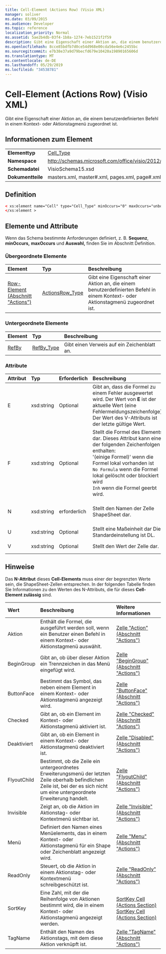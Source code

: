 ```yaml
---
title: Cell-Element (Actions Row) (Visio XML)
manager: soliver
ms.date: 03/09/2015
ms.audience: Developer
ms.topic: reference
localization_priority: Normal
ms.assetid: 5ae2b4db-03f4-1b8a-1274-7eb1521f2f59
description: Gibt eine Eigenschaft einer Aktion an, die einem benutzerdefinierten Befehl in einem Kontext- oder Aktionstagmenü zugeordnet ist.
ms.openlocfilehash: 8cce85bdfb7d0ce54d968e00cda56e4e6c2455bc
ms.sourcegitcommit: e7b38e37a9d79becfd679e10420a19890165606d
ms.translationtype: MT
ms.contentlocale: de-DE
ms.lasthandoff: 05/29/2019
ms.locfileid: "34538781"
---
```

# <a name="cell-element-actions-row-visio-xml"></a>Cell-Element (Actions Row) (Visio XML)

Gibt eine Eigenschaft einer Aktion an, die einem benutzerdefinierten Befehl in einem Kontext- oder Aktionstagmenü zugeordnet ist.
  
## <a name="element-information"></a>Informationen zum Element

|||
|:-----|:-----|
|**Elementtyp** <br/> |[Cell_Type](cell_type-complextypevisio-xml.md) <br/> |
|**Namespace** <br/> |http://schemas.microsoft.com/office/visio/2012/main  <br/> |
|**Schemadatei** <br/> |VisioSchema15.xsd  <br/> |
|**Dokumentteile** <br/> |masters.xml, master#.xml, pages.xml, page#.xml  <br/> |
   
## <a name="definition"></a>Definition

```XML
< xs:element name="Cell" type="Cell_Type" minOccurs="0" maxOccurs="unbounded" >
</xs:element >
```

## <a name="elements-and-attributes"></a>Elemente und Attribute

Wenn das Schema bestimmte Anforderungen definiert, z. B. **Sequenz**, **minOccurs,** **maxOccurs** und **Auswahl,** finden Sie im Abschnitt Definition. 
  
### <a name="parent-elements"></a>Übergeordnete Elemente

|**Element**|**Typ**|**Beschreibung**|
|:-----|:-----|:-----|
|[Row-Element (Abschnitt "Actions")](row-element-actions-sectionvisio-xml.md) <br/> |[ActionsRow_Type](actionsrow_type-complextypevisio-xml.md) <br/> |Gibt eine Eigenschaft einer Aktion an, die einem benutzerdefinierten Befehl in einem Kontext- oder Aktionstagmenü zugeordnet ist.  <br/> |
   
### <a name="child-elements"></a>Untergeordnete Elemente

|**Element**|**Typ**|**Beschreibung**|
|:-----|:-----|:-----|
|[RefBy](refby-element-cell_type-complextypevisio-xml.md) <br/> |[RefBy_Type](refby_type-complextypevisio-xml.md) <br/> |Gibt einen Verweis auf ein Zeichenblatt an.  <br/> |
   
### <a name="attributes"></a>Attribute

|**Attribut**|**Typ**|**Erforderlich**|**Beschreibung**|**Mögliche Werte**|
|:-----|:-----|:-----|:-----|:-----|
|E  <br/> |xsd:string  <br/> |Optional  <br/> |Gibt an, dass die Formel zu einem Fehler ausgewertet wird. Der Wert von **E** ist der aktuelle Wert (eine Fehlermeldungszeichenfolge); Der Wert  des V-Attributs ist der letzte gültige Wert.  <br/> |Eine Fehlermeldungszeichenfolge.  <br/> |
|F  <br/> |xsd:string  <br/> |Optional  <br/> | Stellt die Formel des Elements dar. Dieses Attribut kann eine der folgenden Zeichenfolgen enthalten:  <br/>  '(einige Formel)' wenn die Formel lokal vorhanden ist  <br/>  `No Formula` wenn die Formel lokal gelöscht oder blockiert wird  <br/>  `Inh` wenn die Formel geerbt wird.  <br/> |Eine Formel.  <br/> |
|N  <br/> |xsd:string  <br/> |erforderlich  <br/> |Stellt den Namen der Zelle ShapeSheet dar.  <br/> |Der Name der Zelle ShapeSheet.  <br/> Weitere Informationen finden Sie im Abschnitt "Hinweise".  <br/> |
|U  <br/> |xsd:string  <br/> |Optional  <br/> |Stellt eine Maßeinheit dar Die Standardeinstellung ist DL.  <br/> |Die Einheiten der Zelle.  <br/> |
|V  <br/> |xsd:string  <br/> |Optional  <br/> |Stellt den Wert der Zelle dar.  <br/> |Der Wert der Zelle ShapeSheet.  <br/> |
   
## <a name="remarks"></a>Hinweise

Das **N-Attribut** dieses **Cell-Elements** muss einer der begrenzten Werte sein, die ShapeSheet-Zellen entsprechen. In der folgenden Tabelle finden Sie  Informationen zu den Werten des N-Attributs, die für dieses **Cell-Element zulässig** sind. 
  
|**Wert**|**Beschreibung**|**Weitere Informationen**|
|:-----|:-----|:-----|
|Aktion  <br/> |Enthält die Formel, die ausgeführt werden soll, wenn ein Benutzer einen Befehl in einem Kontext- oder Aktionstagmenü auswählt.  <br/> |[Zelle "Action" (Abschnitt "Actions")](action-cell-actions-section.md) <br/> |
|BeginGroup  <br/> |Gibt an, ob über dieser Aktion ein Trennzeichen in das Menü eingefügt wird.  <br/> |[Zelle "BeginGroup" (Abschnitt "Actions")](begingroup-cell-actions-section.md) <br/> |
|ButtonFace  <br/> |Bestimmt das Symbol, das neben einem Element in einem Kontext- oder Aktionstagmenü angezeigt wird.  <br/> |[Zelle "ButtonFace" (Abschnitt "Actions")](buttonface-cell-actions-section.md) <br/> |
|Checked  <br/> |Gibt an, ob ein Element im Kontext- oder Aktionstagmenü aktiviert ist.  <br/> |[Zelle "Checked" (Abschnitt "Actions")](checked-cell-actions-section.md) <br/> |
|Deaktiviert  <br/> |Gibt an, ob ein Element in einem Kontext- oder Aktionstagmenü deaktiviert ist.  <br/> |[Zelle "Disabled" (Abschnitt "Actions")](disabled-cell-actions-section.md) <br/> |
|FlyoutChild  <br/> |Bestimmt, ob die Zeile ein untergeordnetes Erweiterungsmenü der letzten Zeile oberhalb befindlichen Zeile ist, bei der es sich nicht um eine untergeordnete Erweiterung handelt.  <br/> |[Zelle "FlyoutChild" (Abschnitt "Actions")](flyoutchild-cell-actions-section.md) <br/> |
|Invisible  <br/> |Zeigt an, ob die Aktion im Aktionstag- oder Kontextmenü sichtbar ist.  <br/> |[Zelle "Invisible" (Abschnitt "Actions")](invisible-cell-actions-section.md) <br/> |
|Menü  <br/> |Definiert den Namen eines Menüelements, das in einem Kontext- oder Aktionstagmenü für ein Shape oder Zeichenblatt angezeigt wird.  <br/> |[Zelle "Menu" (Abschnitt "Actions")](menu-cell-actions-section.md) <br/> |
|ReadOnly  <br/> |Steuert, ob die Aktion in einem Aktionstag- oder Kontextmenü schreibgeschützt ist.  <br/> |[Zelle "ReadOnly" (Abschnitt "Actions")](readonly-cell-actions-section.md) <br/> |
|SortKey  <br/> |Eine Zahl, mit der die Reihenfolge von Aktionen bestimmt wird, die in einem Kontext- oder Aktionstagmenü angezeigt werden.  <br/> |[SortKey Cell (Actions Section) SortKey Cell (Actions Section)](sortkey-cell-actions-section.md) <br/> |
|TagName  <br/> |Enthält den Namen des Aktionstags, mit dem diese Aktion verknüpft ist.  <br/> |[Zelle "TagName" (Abschnitt "Actions")](tagname-cell-actions-section.md) <br/> |
   

